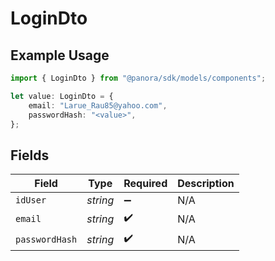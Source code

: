 # LoginDto

## Example Usage

```typescript
import { LoginDto } from "@panora/sdk/models/components";

let value: LoginDto = {
    email: "Larue_Rau85@yahoo.com",
    passwordHash: "<value>",
};
```

## Fields

| Field              | Type               | Required           | Description        |
| ------------------ | ------------------ | ------------------ | ------------------ |
| `idUser`           | *string*           | :heavy_minus_sign: | N/A                |
| `email`            | *string*           | :heavy_check_mark: | N/A                |
| `passwordHash`     | *string*           | :heavy_check_mark: | N/A                |